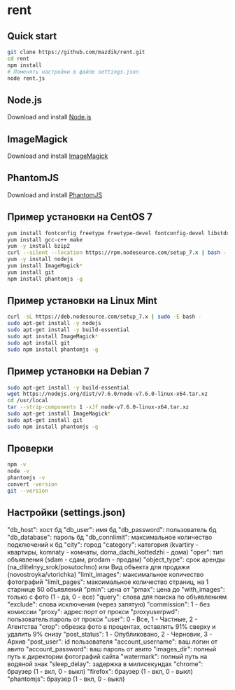 # rent

## Quick start
```bash
git clone https://github.com/mazdik/rent.git
cd rent
npm install
# Поменять настройки в файле settings.json
node rent.js
```

## Node.js
Download and install [Node.js](https://nodejs.org)

## ImageMagick
Download and install [ImageMagick](http://www.imagemagick.org/)

## PhantomJS
Download and install [PhantomJS](http://phantomjs.org/)

## Пример установки на CentOS 7
```bash
yum install fontconfig freetype freetype-devel fontconfig-devel libstdc++
yum install gcc-c++ make
yum -y install bzip2
curl --silent --location https://rpm.nodesource.com/setup_7.x | bash -
yum -y install nodejs
yum install ImageMagick*
yum install git
npm install phantomjs -g
```

## Пример установки на Linux Mint
```bash
curl -sL https://deb.nodesource.com/setup_7.x | sudo -E bash -
sudo apt-get install -y nodejs
sudo apt-get install -y build-essential
sudo apt install ImageMagick*
sudo apt install git
sudo npm install phantomjs -g
```

## Пример установки на Debian 7
```bash
sudo apt-get install -y build-essential
wget https://nodejs.org/dist/v7.6.0/node-v7.6.0-linux-x64.tar.xz
cd /usr/local
tar --strip-components 1 -xJf node-v7.6.0-linux-x64.tar.xz
sudo apt-get install ImageMagick*
sudo apt-get install git
sudo npm install phantomjs -g
```

## Проверки
```bash
npm -v
node -v
phantomjs -v
convert -version
git --version
```

## Настройки (settings.json)
"db_host":	хост бд
"db_user":	имя бд
"db_password":	пользователь бд
"db_database":	пароль бд
"db_connlimit":	максимальное количество подключений к бд
"city":	город
"category":	категория (kvartiry - квартиры, komnaty - комнаты, doma_dachi_kottedzhi - дома)
"oper":	тип объявления (sdam - сдам, prodam - продам)
"object_type":	срок аренды (na_dlitelnyy_srok/posutochno) или Вид объекта для продажи (novostroyka/vtorichka)
"limit_images":	максимальное количество фотографий
"limit_pages":	максимальное количество страниц, на 1 старнице 50 объявлений
"pmin":	цена от
"pmax":	цена до 
"with_images":	только с фото (1 - да, 0 - все)
"query":	слова для поиска по объявлениям
"exclude":	слова исключения (через запятую)
"commission":	1 - без комиссии
"proxy":	адрес:порт от прокси
"proxyuserpwd":	пользователь:пароль от прокси
"user":	0 - Все, 1 - Частные, 2 - Агентства
"crop":	обрезка фото в процентах, оставлять 91% сверху и удалить 9% снизу
"post_status":	1 - Опубликовано, 2 - Черновик, 3 - Архив
"post_user":	id пользователя
"account_username":	ваш логин от авито
"account_password":	ваш пароль от авито
"images_dir":	полный путь к директории фотографий сайта
"watermark":	полный путь на водяной знак
"sleep_delay":	задержка в милисекундах
"chrome":	браузер (1 - вкл, 0 - выкл)
"firefox":	браузер (1 - вкл, 0 - выкл)
"phantomjs":	браузер (1 - вкл, 0 - выкл)
